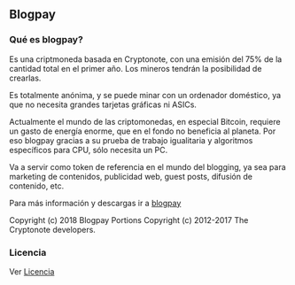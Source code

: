 ## Blogpay

### Qué es blogpay?

Es una criptmoneda basada en Cryptonote, con una emisión del 75% de la cantidad total en el primer año. Los mineros tendrán la posibilidad de crearlas.

Es totalmente anónima, y se puede minar con un ordenador doméstico, ya que no necesita grandes tarjetas gráficas ni ASICs.

Actualmente el mundo de las criptomonedas, en especial Bitcoin, requiere un gasto de energía enorme, que en el fondo no beneficia al planeta. Por eso blogpay gracias a su prueba de trabajo igualitaria y algoritmos específicos para CPU, sólo necesita un PC.

Va a servir como token de referencia en el mundo del blogging, ya sea para marketing de contenidos, publicidad web, guest posts, difusión de contenido, etc.

Para más información y descargas ir a [blogpay](https://www.blogpay.info) 

Copyright (c) 2018 Blogpay
Portions Copyright (c) 2012-2017 The Cryptonote developers.

### Licencia

Ver [Licencia](LICENCIA.md)

